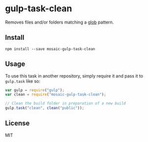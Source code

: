 # gulp-task-clean

Removes files and/or folders matching a [glob](https://github.com/isaacs/node-glob) pattern.

## Install

`npm install --save mosaic-gulp-task-clean`

## Usage

To use this task in another repository, simply require it and pass it to `gulp.task` like so:

```javascript
var gulp = require("gulp");
var clean = require("mosaic-gulp-task-clean");

// Clean the build folder in preparation of a new build
gulp.task("clean", clean("public"));
```

## License

MIT
